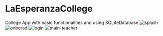 # LaEsperanzaCollege
College App with basic functionalities and using SQLiteDatabase
![splash](https://user-images.githubusercontent.com/72715151/120263939-f7c9af80-c259-11eb-9612-3866b634c389.jpg)
![onborad](https://user-images.githubusercontent.com/72715151/120263991-1465e780-c25a-11eb-808f-94e8e3977eb8.jpg)
![login](https://user-images.githubusercontent.com/72715151/120264016-2051a980-c25a-11eb-805d-92b5e738fcc4.jpg)
![main-teacher](https://user-images.githubusercontent.com/72715151/120264041-29427b00-c25a-11eb-9568-d45c018eaaef.jpg)

